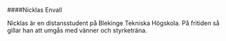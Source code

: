 ####Nicklas Envall

Nicklas är en distansstudent på Blekinge Tekniska Högskola. På fritiden så
gillar han att umgås med vänner och styrketräna.
